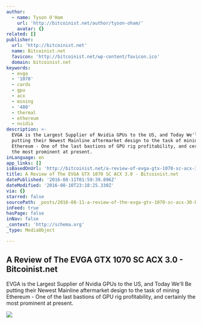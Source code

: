 ```yaml
---
author:
  - name: Tyson O'Ham
    url: 'http://bitcoinist.net/author/tyson-oham/'
    avatar: {}
related: []
publisher:
  url: 'http://bitcoinist.net'
  name: Bitcoinist.net
  favicon: 'http://bitcoinist.net/wp-content/favicon.ico'
  domain: bitcoinist.net
keywords:
  - evga
  - '1070'
  - cards
  - gpu
  - acx
  - mining
  - '480'
  - thermal
  - ethereum
  - nvidia
description: >-
  EVGA is the Largest Supplier of Nvidia GPUs to the US, and Today We'll Be
  putting their Newest Mainline aftermarket design to the task of mining
  Ethereum - One of the last bastions of GPU rig profitability, and certainly
  the most prominent at present.
inLanguage: en
app_links: []
isBasedOnUrl: 'http://bitcoinist.net/a-review-of-evga-gtx-1070-sc-acx-3-0/'
title: A Review of The EVGA GTX 1070 SC ACX 3.0 - Bitcoinist.net
datePublished: '2016-08-11T01:59:39.896Z'
dateModified: '2016-08-10T23:18:25.330Z'
via: {}
starred: false
sourcePath: _posts/2016-08-11-a-review-of-the-evga-gtx-1070-sc-acx-30-bitcoinistnet.md
inFeed: true
hasPage: false
inNav: false
_context: 'http://schema.org'
_type: MediaObject

---
```

<article style=""><h1>A Review of The EVGA GTX 1070 SC ACX 3.0 - Bitcoinist.net</h1><p>EVGA is the Largest Supplier of Nvidia GPUs to the US, and Today We'll Be putting their Newest Mainline aftermarket design to the task of mining Ethereum - One of the last bastions of GPU rig profitability, and certainly the most prominent at present.</p><img src="http://bitcoinist.net/wp-content/uploads/2016/08/10702-1024x566.jpg" /></article>